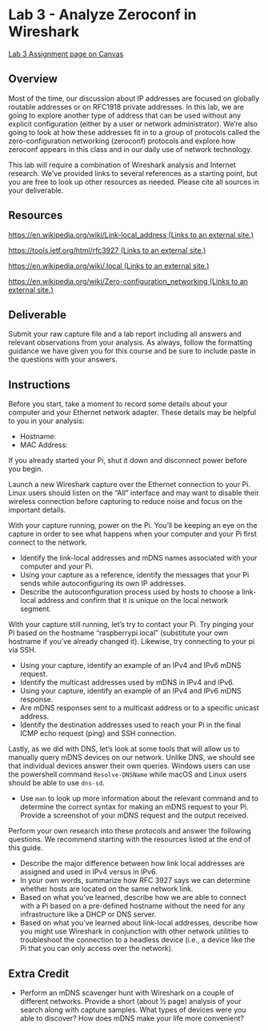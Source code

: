 # Lab 3 - Analyze Zeroconf in Wireshark

[Lab 3 Assignment page on Canvas](https://canvas.uw.edu/courses/1373089/assignments/5369619)

## Overview

Most of the time, our discussion about IP addresses are focused on globally routable addresses or on RFC1918 private addresses. In this lab, we are going to explore another type of address that can be used without any explicit configuration (either by a user or network administrator). We’re also going to look at how these addresses fit in to a group of protocols called the zero-configuration networking (zeroconf) protocols and explore how zeroconf appears in this class and in our daily use of network technology.

This lab will require a combination of Wireshark analysis and Internet research. We’ve provided links to several references as a starting point, but you are free to look up other resources as needed. Please cite all sources in your deliverable.

## Resources

[https://en.wikipedia.org/wiki/Link-local_address (Links to an external site.)](https://en.wikipedia.org/wiki/Link-local_address)

[https://tools.ietf.org/html/rfc3927 (Links to an external site.)](https://tools.ietf.org/html/rfc3927)

[https://en.wikipedia.org/wiki/.local (Links to an external site.)](https://en.wikipedia.org/wiki/.local)

[https://en.wikipedia.org/wiki/Zero-configuration_networking (Links to an external site.)](https://en.wikipedia.org/wiki/Zero-configuration_networking)

## Deliverable

Submit your raw capture file and a lab report including all answers and relevant observations from your analysis. As always, follow the formatting guidance we have given you for this course and be sure to include paste in the questions with your answers.

## Instructions

Before you start, take a moment to record some details about your computer and your Ethernet network adapter. These details may be helpful to you in your analysis:

- Hostname:
- MAC Address:

If you already started your Pi, shut it down and disconnect power before you begin.

Launch a new Wireshark capture over the Ethernet connection to your Pi. Linux users should listen on the “All” interface and may want to disable their wireless connection before capturing to reduce noise and focus on the important details.

With your capture running, power on the Pi. You’ll be keeping an eye on the capture in order to see what happens when your computer and your Pi first connect to the network.

- Identify the link-local addresses and mDNS names associated with your computer and your Pi.
- Using your capture as a reference, identify the messages that your Pi sends while autoconfiguring its own IP addresses.
- Describe the autoconfiguration process used by hosts to choose a link-local address and confirm that it is unique on the local network segment.

With your capture still running, let’s try to contact your Pi. Try pinging your Pi based on the hostname “raspberrypi.local” (substitute your own hostname if you’ve already changed it). Likewise, try connecting to your pi via SSH.

- Using your capture, identify an example of an IPv4 and IPv6 mDNS request.
- Identify the multicast addresses used by mDNS in IPv4 and IPv6.
- Using your capture, identify an example of an IPv4 and IPv6 mDNS response.
- Are mDNS responses sent to a multicast address or to a specific unicast address.
- Identify the destination addresses used to reach your Pi in the final ICMP echo request (ping) and SSH connection.

Lastly, as we did with DNS, let’s look at some tools that will allow us to manually query mDNS devices on our network. Unlike DNS, we should see that individual devices answer their own queries. Windows users can use the powershell command `Resolve-DNSName` while macOS and Linux users should be able to use `dns-sd`.

- Use `man` to look up more information about the relevant command and to determine the correct syntax for making an mDNS request to your Pi. Provide a screenshot of your mDNS request and the output received.

Perform your own research into these protocols and answer the following questions. We recommend starting with the resources listed at the end of this guide.

- Describe the major difference between how link local addresses are assigned and used in IPv4 versus in IPv6.
- In your own words, summarize how RFC 3927 says we can determine whether hosts are located on the same network link.
- Based on what you’ve learned, describe how we are able to connect with a Pi based on a pre-defined hostname without the need for any infrastructure like a DHCP or DNS server.
- Based on what you’ve learned about link-local addresses, describe how you might use Wireshark in conjunction with other network utilities to troubleshoot the connection to a headless device (i.e., a device like the Pi that you can only access over the network).

## Extra Credit

- Perform an mDNS scavenger hunt with Wireshark on a couple of different networks. Provide a short (about ½ page) analysis of your search along with capture samples. What types of devices were you able to discover? How does mDNS make your life more convenient?